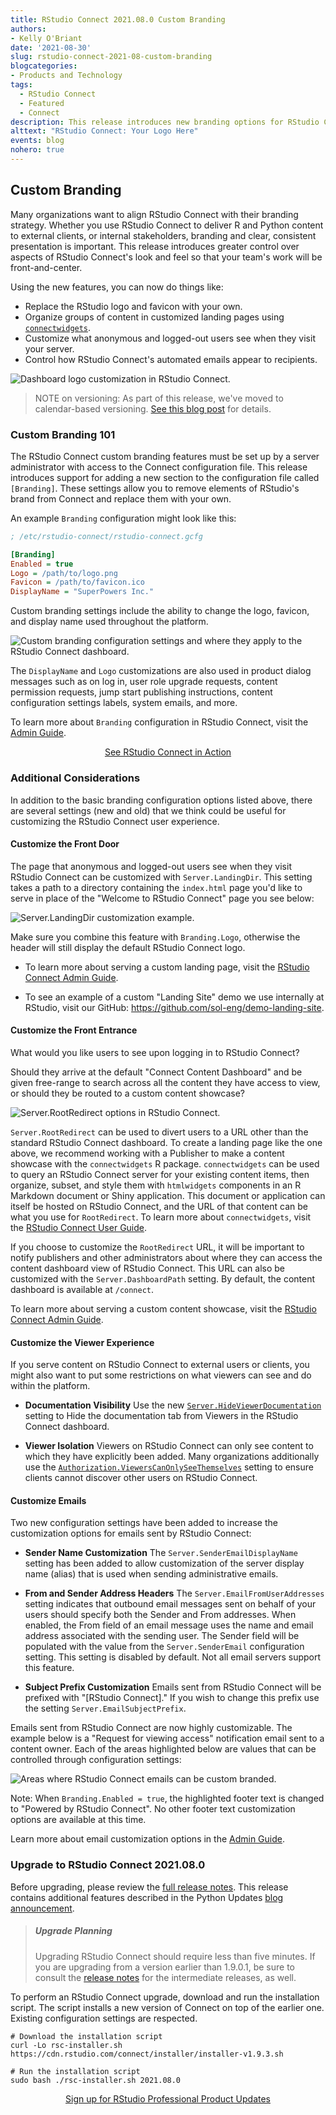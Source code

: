 ```yaml
---
title: RStudio Connect 2021.08.0 Custom Branding
authors:
- Kelly O'Briant
date: '2021-08-30'
slug: rstudio-connect-2021-08-custom-branding
blogcategories:
- Products and Technology
tags:
  - RStudio Connect
  - Featured
  - Connect
description: This release introduces new branding options for RStudio Connect such as customization of the logo, favicon, and product display name.
alttext: "RStudio Connect: Your Logo Here"
events: blog
nohero: true
---
```


## Custom Branding

Many organizations want to align RStudio Connect with their branding strategy. Whether you use RStudio Connect to deliver R and Python content to external clients, or internal stakeholders, branding and clear, consistent presentation is important. This release introduces greater control over aspects of RStudio Connect's look and feel so that your team's work will be front-and-center.

Using the new features, you can now do things like:

-   Replace the RStudio logo and favicon with your own.
-   Organize groups of content in customized landing pages using [`connectwidgets`](https://blog.rstudio.com/2021/07/29/rstudio-connect-1-9-0/#introducing-connectwidgets).
-   Customize what anonymous and logged-out users see when they visit your server.
-   Control how RStudio Connect's automated emails appear to recipients.

![Dashboard logo customization in RStudio Connect.](logo-customization.png)

> NOTE on versioning: As part of this release, we've moved to calendar-based versioning. [See this blog post](https://blog.rstudio.com/2021/08/30/calendar-versioning-for-commercial-rstudio-products/) for details.

### Custom Branding 101

The RStudio Connect custom branding features must be set up by a server administrator with access to the Connect configuration file. This release introduces support for adding a new section to the configuration file called `[Branding]`. These settings allow you to remove elements of RStudio's brand from Connect and replace them with your own.

An example `Branding` configuration might look like this:

``` ini
; /etc/rstudio-connect/rstudio-connect.gcfg

[Branding]
Enabled = true
Logo = /path/to/logo.png
Favicon = /path/to/favicon.ico
DisplayName = "SuperPowers Inc."
```

Custom branding settings include the ability to change the logo, favicon, and display name used throughout the platform.

![Custom branding configuration settings and where they apply to the RStudio Connect dashboard.](branding-dashboard.png)

The `DisplayName` and `Logo` customizations are also used in product dialog messages such as on log in, user role upgrade requests, content permission requests, jump start publishing instructions, content configuration settings labels, system emails, and more.

To learn more about `Branding` configuration in RStudio Connect, visit the [Admin Guide](https://docs.rstudio.com/connect/admin/appendix/branding/).

<div align="center"><a class="btn btn-primary btn-lg" href="https://rstudio.chilipiper.com/book/schedule-time-with-rstudio">See RStudio Connect in Action</a></div>

### Additional Considerations

In addition to the basic branding configuration options listed above, there are several settings (new and old) that we think could be useful for customizing the RStudio Connect user experience.

#### Customize the Front Door

The page that anonymous and logged-out users see when they visit RStudio Connect can be customized with `Server.LandingDir`. This setting takes a path to a directory containing the `index.html` page you'd like to serve in place of the "Welcome to RStudio Connect" page you see below:

![Server.LandingDir customization example.](front-door.png)

Make sure you combine this feature with `Branding.Logo`, otherwise the header will still display the default RStudio Connect logo.

-   To learn more about serving a custom landing page, visit the [RStudio Connect Admin Guide](https://docs.rstudio.com/connect/admin/appendix/custom-landing/).

-   To see an example of a custom "Landing Site" demo we use internally at RStudio, visit our GitHub: <https://github.com/sol-eng/demo-landing-site>.

#### Customize the Front Entrance

What would you like users to see upon logging in to RStudio Connect?

Should they arrive at the default "Connect Content Dashboard" and be given free-range to search across all the content they have access to view, or should they be routed to a custom content showcase?

![Server.RootRedirect options in RStudio Connect.](front-entrance-options.png)

`Server.RootRedirect` can be used to divert users to a URL other than the standard RStudio Connect dashboard. To create a landing page like the one above, we recommend working with a Publisher to make a content showcase with the `connectwidgets` R package. `connectwidgets` can be used to query an RStudio Connect server for your existing content items, then organize, subset, and style them with `htmlwidgets` components in an R Markdown document or Shiny application. This document or application can itself be hosted on RStudio Connect, and the URL of that content can be what you use for `RootRedirect`. To learn more about `connectwidgets`, visit the [RStudio Connect User Guide](https://docs.rstudio.com/connect/user/curating-content/).

If you choose to customize the `RootRedirect` URL, it will be important to notify publishers and other administrators about where they can access the content dashboard view of RStudio Connect. This URL can also be customized with the `Server.DashboardPath` setting. By default, the content dashboard is available at `/connect`.

To learn more about serving a custom content showcase, visit the [RStudio Connect Admin Guide](https://docs.rstudio.com/connect/admin/appendix/branding/#logged-in-users).

#### Customize the Viewer Experience

If you serve content on RStudio Connect to external users or clients, you might also want to put some restrictions on what viewers can see and do within the platform.

-   **Documentation Visibility** Use the new [`Server.HideViewerDocumentation`](https://docs.rstudio.com/connect/admin/appendix/configuration/#Server.HideViewerDocumentation) setting to Hide the documentation tab from Viewers in the RStudio Connect dashboard.

-   **Viewer Isolation** Viewers on RStudio Connect can only see content to which they have explicitly been added. Many organizations additionally use the [`Authorization.ViewersCanOnlySeeThemselves`](https://docs.rstudio.com/connect/admin/appendix/configuration/#Authorization.ViewersCanOnlySeeThemselves) setting to ensure clients cannot discover other users on RStudio Connect.

#### Customize Emails

Two new configuration settings have been added to increase the customization options for emails sent by RStudio Connect:

-   **Sender Name Customization** The `Server.SenderEmailDisplayName` setting has been added to allow customization of the server display name (alias) that is used when sending administrative emails.

-   **From and Sender Address Headers** The `Server.EmailFromUserAddresses` setting indicates that outbound email messages sent on behalf of your users should specify both the Sender and From addresses. When enabled, the From field of an email message uses the name and email address associated with the sending user. The Sender field will be populated with the value from the `Server.SenderEmail` configuration setting. This setting is disabled by default. Not all email servers support this feature.

-   **Subject Prefix Customization** Emails sent from RStudio Connect will be prefixed with "\[RStudio Connect\]." If you wish to change this prefix use the setting `Server.EmailSubjectPrefix`.

Emails sent from RStudio Connect are now highly customizable. The example below is a "Request for viewing access" notification email sent to a content owner. Each of the areas highlighted below are values that can be controlled through configuration settings:

![Areas where RStudio Connect emails can be custom branded.](branding-email.png)

Note: When `Branding.Enabled = true`, the highlighted footer text is changed to "Powered by RStudio Connect". No other footer text customization options are available at this time.

Learn more about email customization options in the [Admin Guide](https://docs.rstudio.com/connect/1.9.0/admin/email/#configuring-other-email-settings).

### Upgrade to RStudio Connect 2021.08.0

Before upgrading, please review the [full release notes](http://docs.rstudio.com/connect/news). This release contains additional features described in the Python Updates [blog announcement](https://blog.rstudio.com/2021/08/30/rstudio-connect-2021-08-python-updates/).

> ##### Upgrade Planning
>
> Upgrading RStudio Connect should require less than five minutes. If you are upgrading from a version earlier than 1.9.0.1, be sure to consult the [release notes](http://docs.rstudio.com/connect/news) for the intermediate releases, as well.

To perform an RStudio Connect upgrade, download and run the installation script. The script installs a new version of Connect on top of the earlier one. Existing configuration settings are respected.

    # Download the installation script
    curl -Lo rsc-installer.sh https://cdn.rstudio.com/connect/installer/installer-v1.9.3.sh

    # Run the installation script
    sudo bash ./rsc-installer.sh 2021.08.0

<div align="center"><a class="btn btn-primary btn-lg mt-5" href="https://rstudio.com/about/subscription-management/">Sign up for RStudio Professional Product Updates</a></div>


